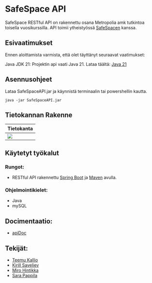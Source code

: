 # SafeSpace API

SafeSpace RESTful API on rakennettu osana Metropolia amk tutkintoa toisella vuosikurssilla. API toimii ytheistyössä [SafeSpacen](https://github.com/hinmiro/SafeSpace) kanssa. 

## Esivaatimukset
Ennen aloittamista varmista, että olet täyttänyt seuraavat vaatimukset:

Java JDK 21: Projektin api vaati Java 21. Lataa täältä: [Java 21](https://www.oracle.com/java/technologies/javase/jdk21-archive-downloads.html)

## Asennusohjeet

Lataa SafeSpaceAPI.jar ja käynnistä terminaalin tai powershellin kautta.

```
java -jar SafeSpaceAPI.jar
```


## Tietokannan Rakenne 

| Tietokanta |
| --- |
|<img src="https://github.com/user-attachments/assets/a9bb0859-c9b9-4d7e-8b86-8b83695180e1">|


## Käytetyt työkalut

### Rungot:

- RESTful API rakennettu [Spring Boot](https://spring.io/projects/spring-boot) ja [Maven](https://maven.apache.org/) avulla.

### Ohjelmointikielet:
- Java
- mySQL

## Docimentaatio:
- [apiDoc](https://documenter.getpostman.com/view/34136497/2sAXxJhEWW)

## Tekijät:
- [Teemu Kallio](https://github.com/teemueka)
- [Kirill Saveliev](https://github.com/JoelPalu)
- [Miro Hintikka](https://github.com/hinmiro)
- [Sara Pappila](https://github.com/sarapap)



